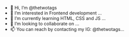 - 👋 Hi, I’m @thetwotags
- 👀 I’m interested in Frontend development ...
- 🌱 I’m currently learning HTML, CSS and JS ...
- 💞️ I’m looking to collaborate on ...
- 📫 You can reach by contacting my IG: @thetwotags...

<!---
thetwotags/thetwotags is a ✨ special ✨ repository because its `README.md` (this file) appears on your GitHub profile.
You can click the Preview link to take a look at your changes.
--->
